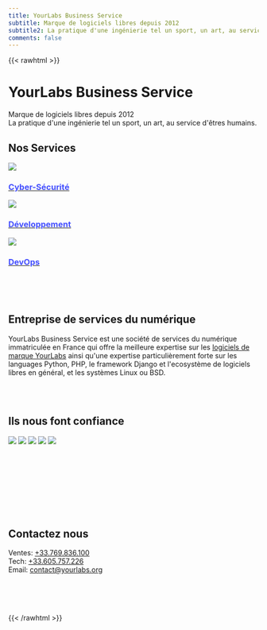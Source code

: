 ```yaml
---
title: YourLabs Business Service
subtitle: Marque de logiciels libres depuis 2012
subtitle2: La pratique d'une ingénierie tel un sport, un art, au service d'êtres humains.
comments: false
---
```


{{< rawhtml >}}
<style type="text/css">
main p {
  text-align: justify;
}
main h2 {
  text-align: center;
  margin-top: 5rem;
  margin-bottom: 3rem;
  font-weight: 600;
  font-size: 3rem;
}
a h3 {
  color: #444fff;
}
</style>

<div class="hero">
  <div class="hero-inner">
    <h1>YourLabs Business Service</h1>
    <span class="subtitle">
      Marque de logiciels libres depuis 2012
      <br />
      La pratique d'une ingénierie tel un sport, un art, au service d'êtres humains.
    </span>
  </div>
</div>

<div class="container">
  <div class="homepage-content">
    <h2>Nos Services</h2>
    <div class="services">
      <div class="service">
        <a href="/fr/secops/">
          <img loading="lazy" src="/img/backgrounds/security-thumb-400.jpg" />
          <h3>Cyber-Sécurité</h3>
        </a>
      </div>
      <div class="service">
        <a href="/fr/dev/">
          <img loading="lazy" src="/img/backgrounds/code-400.jpg" />
          <h3>Développement</h3>
        </a>
      </div>
      <div class="service">
        <a href="/fr/devops/">
          <img loading="lazy" src="/img/backgrounds/servers-400.jpg" />
          <h3>DevOps</h3>
        </a>
      </div>
    </div>
  </div>
</div>

<div class="hero" style="background-image: url(/img/backgrounds/glass-1312.jpg); background-position: center; height: auto; padding: 3rem 0">
  <div class="hero-inner">
    <h2>Entreprise de services du numérique</h2>
    <div class="container">
      <span class="subtitle">
        YourLabs Business Service est une société de services du numérique immatriculée
        en France qui offre la meilleure expertise sur les <a href="/fr/software/">logiciels de marque
        YourLabs</a> ainsi qu'une expertise particulièrement forte sur les
        languages Python, PHP, le framework Django et l'ecosystème de logiciels libres
        en général, et les systèmes Linux ou BSD.
      </span>
    </div>
  </div>
</div>

<div class="container" style="padding-bottom: 3.5rem">
  <h2>Ils nous font confiance</h2>

  <div class="homepage-content">
    <div class="logos">
      <img loading="lazy" src="/img/logo/france-500.jpg" />
      <img loading="lazy" src="/img/logo/accenture.png" />
      <img loading="lazy" src="/img/logo/betagouv.jpg" />
      <img loading="lazy" src="/img/logo/octo-500.png" />
      <img loading="lazy" src="/img/logo/secu.png" />
    </div>
  </div>
</div>

<div class="hero" style="background-image: url(/img/backgrounds/earth-1312.jpg); background-position: center; height: auto; padding: 5rem 0">
  <div class="hero-inner">
    <h2>Contactez nous</h2>
    <div class="container">
      <span class="subtitle">
        Ventes: <a href="tel:+33.605.757.226">+33.769.836.100</a>
        </br>
        Tech: <a href="tel:+33.605.757.226">+33.605.757.226</a>
        </br>
        Email: <a href="mailto:contact@yourlabs.org">contact@yourlabs.org</a>
      </span>
    </div>
  </div>
</div>
{{< /rawhtml >}}
